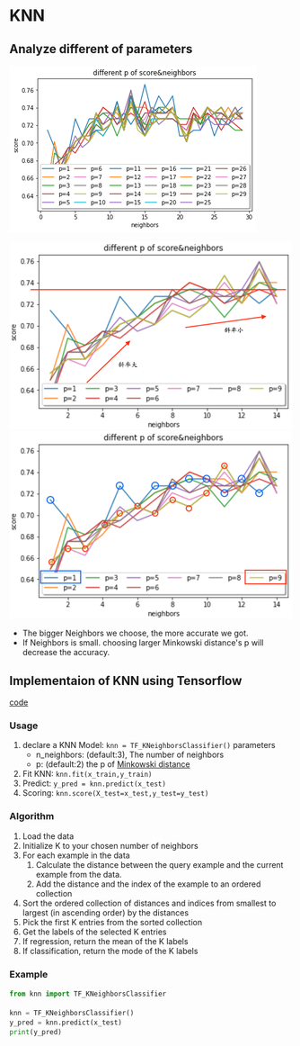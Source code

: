 KNN
========

## Analyze different of parameters
![](img/sklearn-knn.png)

![](img/sk-knn-1.png)
![](img/sk-knn-2.png)
* The bigger Neighbors we choose, the more accurate we got.
* If Neighbors is small. choosing larger Minkowski distance's p will decrease the accuracy.

## Implementaion of KNN using Tensorflow
[code](knn.ipynb)
### Usage
1. declare a KNN Model: `knn = TF_KNeighborsClassifier()`
   parameters
   * n_neighbors: (default:3), The number of neighbors
   * p: (default:2) the p of [Minkowski distance](https://en.wikipedia.org/wiki/Minkowski_distance)
2. Fit KNN: `knn.fit(x_train,y_train)`
3. Predict: `y_pred = knn.predict(x_test)`
4. Scoring: `knn.score(X_test=x_test,y_test=y_test)`

### Algorithm
1. Load the data
2. Initialize K to your chosen number of neighbors
3. For each example in the data
   1.  Calculate the distance between the query example and the current example from the data.
   2. Add the distance and the index of the example to an ordered collection
4. Sort the ordered collection of distances and indices from smallest to largest (in ascending order) by the distances
5. Pick the first K entries from the sorted collection
6. Get the labels of the selected K entries
7. If regression, return the mean of the K labels
8. If classification, return the mode of the K labels

### Example
```python
from knn import TF_KNeighborsClassifier

knn = TF_KNeighborsClassifier()
y_pred = knn.predict(x_test)
print(y_pred)
```
